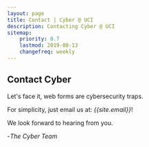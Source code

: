 ```yaml
---
layout: page
title: Contact | Cyber @ UCI
description: Contacting Cyber @ UCI
sitemap:
    priority: 0.7
    lastmod: 2019-08-13
    changefreq: weekly
---
```

## Contact Cyber
Let's face it, web forms are cybersecurity traps.

For simplicity, just email us at: *{{site.email}}*!

We look forward to hearing from you.

\-*The Cyber Team*
